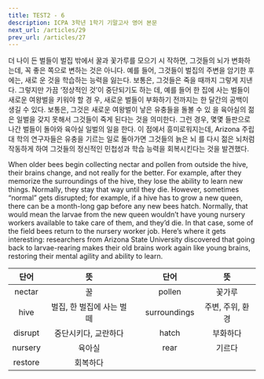 ```yaml
---
title: TEST2 - 6
description: ICPA 3학년 1학기 기말고사 영어 본문
next_url: /articles/29
prev_url: /articles/27
---
```


더 나이 든 벌들이 벌집 밖에서 꿀과 꽃가루를 모으기 시 작하면, 그것들의 뇌가 변화하는데, 꼭 좋은 쪽으로 변하는 것은 아니다. 예를 들어, 그것들이 벌집의 주변을 암기한 후에는, 새로 운 것을 학습하는 능력을 잃는다. 보통은, 그것들은 죽을 때까지 그렇게 지낸다. 그렇지만 가끔 ‘정상적인 것’이 중단되기도 하는 데, 예를 들어 한 집에 사는 벌들이 새로운 여왕벌을 키워야 할 경 우, 새로운 벌들이 부화하기 전까지는 한 달간의 공백이 생길 수 있다. 보통은, 그것은 새로운 여왕벌이 낳은 유충들을 돌볼 수 있 을 육아실의 젊은 일벌을 갖지 못해서 그것들이 죽게 된다는 것을 의미한다. 그런 경우, 몇몇 들판으로 나간 벌들이 돌아와 육아실 일벌의 일을 한다. 이 점에서 흥미로워지는데, Arizona 주립대 학의 연구자들은 유충을 기르는 일로 돌아가면 그것들의 늙은 뇌 를 다시 젊은 뇌처럼 작동하게 하여 그것들의 정신적인 민첩성과 학습 능력을 회복시킨다는 것을 발견했다.

When older bees begin collecting nectar and pollen from outside the hive, their brains change, and not really for the better. For example, after they memorize the surroundings of the hive, they lose the ability to learn new things. Normally, they stay that way until they die. However, sometimes “normal” gets disrupted; for example, if a hive has to grow a new queen, there can be a month-long gap before any new bees hatch. Normally, that would mean the larvae from the new queen wouldn’t have young nursery workers available to take care of them, and they’d die. In that case, some of the field bees return to the nursery worker job. Here’s where it gets interesting: researchers from Arizona State University discovered that going back to larvae-rearing makes their old brains work again like young brains, restoring their mental agility and ability to learn.

|단어|뜻| |단어|뜻|
|:--------------:|:------------------------------:|-|:--------------:|:------------------------------:|
|nectar|꿀||pollen|꽃가루|
|hive|벌집, 한 벌집에 사는 벌 떼||surroundings|주변, 주위, 환경|
|disrupt|중단시키다, 교란하다||hatch|부화하다|
|nursery|육아실||rear|기르다|
|restore|회복하다||||
